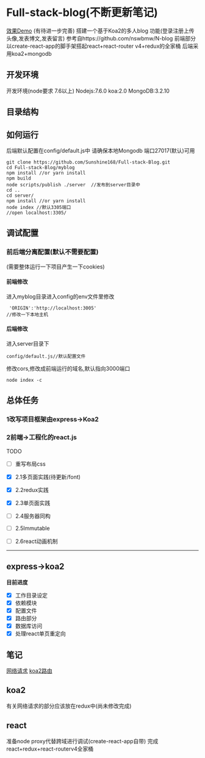 # Full-stack-blog(不断更新笔记)
[效果Demo](https://sunnerrrr.cn/user/59218504eb091853efc9ba67)
(有待进一步完善)
搭建一个基于Koa2的多人blog
功能(登录注册上传头像,发表博文,发表留言)
参考自https://github.com/nswbmw/N-blog
前端部分以create-react-app的脚手架搭起react+react-router v4+redux的全家桶
后端采用koa2+mongodb

## 开发环境
开发环境(node要求 7.6以上)
Nodejs:7.6.0
koa:2.0
MongoDB:3.2.10

## 目录结构

## 如何运行

后端默认配置在config/default.js中
请确保本地Mongodb 端口27017(默认)可用

```
git clone https://github.com/Sunshine168/Full-stack-Blog.git
cd Full-stack-Blog/myblog
npm install //or yarn install
npm build
node scripts/publish ./server  //发布到server目录中
cd ..
cd server/
npm install //or yarn install
node index //默认3305端口
//open localhost:3305/
```

## 调试配置


### 前后端分离配置(默认不需要配置)

(需要整体运行一下项目产生一下cookies)
#### 前端修改
进入myblog目录进入config的env文件里修改

```
 'ORIGIN':'http://localhost:3005'
//修改一下本地主机
```
#### 后端修改
进入server目录下

```
config/default.js//默认配置文件
```
修改cors,修改成前端运行的域名,默认指向3000端口

```
node index -c
```


## 总体任务

### 1改写项目框架由express->Koa2
### 2前端->工程化的react.js
TODO

* [ ] 重写布局css
* [x] 2.1多页面实践(待更新/font)
* [x] 2.2redux实践
* [x] 2.3单页面实践
* [ ] 2.4服务器同构
* [ ] 2.5Immutable
* [ ] 2.6react动画机制


---

## express->koa2
**目前进度**

* [x] 工作目录设定
* [x] 依赖模块
* [x] 配置文件
* [x] 路由部分
* [x] 数据库访问
* [x] 处理react单页重定向

## 笔记
[网络请求](https://github.com/Sunshine168/Full-stack-Blog/blob/master/note/note1.md)
[koa2路由](https://github.com/Sunshine168/Full-stack-Blog/blob/master/note/note2.md)
## koa2

有关网络请求的部分应该放在redux中(尚未修改完成)


## react
准备node proxy代替跨域进行调试(create-react-app自带)
完成react+redux+react-routerv4全家桶
